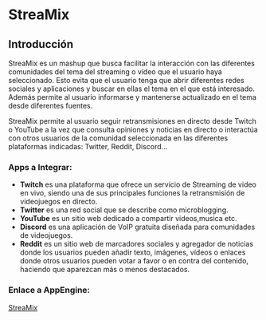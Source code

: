 # StreaMix
## Introducción
StreaMix es un mashup que busca facilitar la interacción con las diferentes comunidades del tema del streaming o vídeo que el usuario haya seleccionado. Esto evita que el usuario tenga que abrir diferentes redes sociales y aplicaciones y buscar en ellas el tema en el que está interesado. Además permite al usuario informarse y mantenerse actualizado en el tema desde diferentes fuentes.

StreaMix permite al usuario seguir retransmisiones en directo desde Twitch o YouTube a la vez que consulta opiniones y noticias en directo o interactúa con otros usuarios de la comunidad seleccionada en las diferentes plataformas indicadas: Twitter, Reddit, Discord...

### Apps a Integrar:
- **Twitch** es una plataforma que ofrece un servicio de Streaming de video en vivo, siendo una de sus principales funciones la retransmisión de videojuegos en directo.
- **Twitter** es una red social que se describe como microblogging.
- **YouTube** es un sitio web dedicado a compartir videos,musica etc.
- **Discord** es una aplicación de VoIP gratuita diseñada para comunidades de videojuegos.
- **Reddit** es un sitio web de marcadores sociales y agregador de noticias donde los usuarios pueden añadir texto, imágenes, vídeos o enlaces donde otros usuarios pueden votar a favor o en contra del contenido, haciendo que aparezcan más o menos destacados.

### Enlace a AppEngine:
[StreaMix](https://streamix-aiss.appspot.com/)
